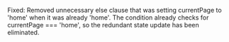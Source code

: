 Fixed: Removed unnecessary else clause that was setting currentPage to 'home' when it was already 'home'.
The condition already checks for currentPage === 'home', so the redundant state update has been eliminated.